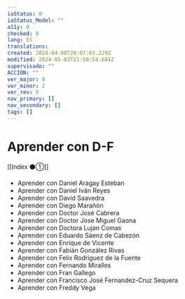 ```yaml
---
iaStatus: 0
iaStatus_Model: ""
a11y: 0
checked: 0
lang: ES
translations: 
created: 2024-04-08T20:07:03.229Z
modified: 2024-05-03T21:50:54.684Z
supervisado: ""
ACCION: ""
ver_major: 0
ver_minor: 2
ver_rev: 5
nav_primary: []
nav_secondary: []
tags: []
---
```

# Aprender con D-F

[[Index ⚫①]]

* Aprender con Daniel Aragay Esteban
* Aprender con Daniel Iván Reyes
* Aprender con David Saavedra
* Aprender con Diego Marañón
* Aprender con Doctor José Cabrera
* Aprender con Doctor Jose Miguel Gaona
* Aprender con Doctora Lujan Comas
* Aprender con Eduardo Sáenz de Cabezón
* Aprender con Enrique de Vicente
* Aprender con Fabián González Rivas
* Aprender con Felix Rodriguez de la Fuente
* Aprender con Fernando Miralles
* Aprender con Fran Gallego
* Aprender con Francisco José Fernandez-Cruz Sequera
* Aprender con Freddy Vega